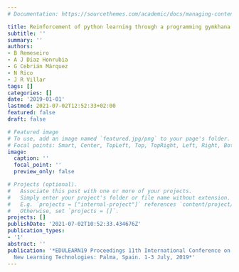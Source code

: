 ```yaml
---
# Documentation: https://sourcethemes.com/academic/docs/managing-content/

title: Reinforcement of python learning through a programming gymkhana
subtitle: ''
summary: ''
authors:
- B Remeseiro
- A J Dı́az Honrubia
- G Cebrián Márquez
- N Rico
- J R Villar
tags: []
categories: []
date: '2019-01-01'
lastmod: 2021-07-02T12:52:33+02:00
featured: false
draft: false

# Featured image
# To use, add an image named `featured.jpg/png` to your page's folder.
# Focal points: Smart, Center, TopLeft, Top, TopRight, Left, Right, BottomLeft, Bottom, BottomRight.
image:
  caption: ''
  focal_point: ''
  preview_only: false

# Projects (optional).
#   Associate this post with one or more of your projects.
#   Simply enter your project's folder or file name without extension.
#   E.g. `projects = ["internal-project"]` references `content/project/deep-learning/index.md`.
#   Otherwise, set `projects = []`.
projects: []
publishDate: '2021-07-02T10:52:33.434676Z'
publication_types:
- '1'
abstract: ''
publication: '*EDULEARN19 Proceedings 11th International Conference on Education and
  New Learning Technologies: Palma, Spain. 1-3 July, 2019*'
---
```

